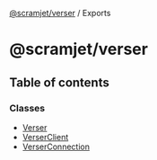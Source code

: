 [@scramjet/verser](README.md) / Exports

# @scramjet/verser

## Table of contents

### Classes

- [Verser](classes/Verser.md)
- [VerserClient](classes/VerserClient.md)
- [VerserConnection](classes/VerserConnection.md)
